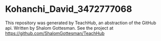 # Kohanchi_David_3472777068
This repository was generated by TeachHub, an abstraction of the GitHub api. Written by Shalom Gottesman. See the project at https://github.com/ShalomGottesman/TeachHub
